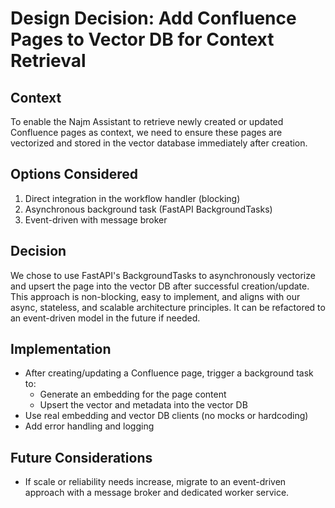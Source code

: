 # Design Decision: Add Confluence Pages to Vector DB for Context Retrieval

## Context
To enable the Najm Assistant to retrieve newly created or updated Confluence pages as context, we need to ensure these pages are vectorized and stored in the vector database immediately after creation.

## Options Considered
1. Direct integration in the workflow handler (blocking)
2. Asynchronous background task (FastAPI BackgroundTasks)
3. Event-driven with message broker

## Decision
We chose to use FastAPI's BackgroundTasks to asynchronously vectorize and upsert the page into the vector DB after successful creation/update. This approach is non-blocking, easy to implement, and aligns with our async, stateless, and scalable architecture principles. It can be refactored to an event-driven model in the future if needed.

## Implementation
- After creating/updating a Confluence page, trigger a background task to:
  - Generate an embedding for the page content
  - Upsert the vector and metadata into the vector DB
- Use real embedding and vector DB clients (no mocks or hardcoding)
- Add error handling and logging

## Future Considerations
- If scale or reliability needs increase, migrate to an event-driven approach with a message broker and dedicated worker service. 